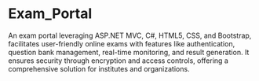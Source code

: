 # Exam_Portal
An exam portal leveraging ASP.NET MVC, C#, HTML5, CSS, and Bootstrap, facilitates user-friendly online exams with features like authentication, question bank management, real-time monitoring, and result generation. It ensures security through encryption and access controls, offering a comprehensive solution for institutes and organizations.
